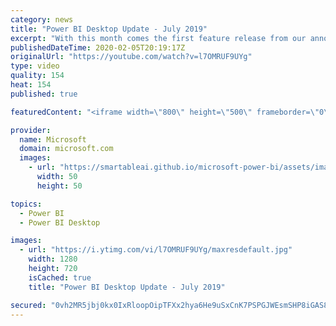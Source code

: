 ```yaml
---
category: news
title: "Power BI Desktop Update - July 2019"
excerpt: "With this month comes the first feature release from our announcements at Microsoft Business Application Summit, Icon sets, which also addresses our current #1 idea on ideas.powerbi.com. On top of this major update, we have incremental improvements for many of our existing features, such as a counts"
publishedDateTime: 2020-02-05T20:19:17Z
originalUrl: "https://youtube.com/watch?v=l7OMRUF9UYg"
type: video
quality: 154
heat: 154
published: true

featuredContent: "<iframe width=\"800\" height=\"500\" frameborder=\"0\" src=\"https://www.youtube.com/embed/l7OMRUF9UYg\" allow=\"accelerometer; autoplay; encrypted-media; gyroscope; picture-in-picture\" allowfullscreen></iframe>"

provider:
  name: Microsoft
  domain: microsoft.com
  images:
    - url: "https://smartableai.github.io/microsoft-power-bi/assets/images/organizations/microsoft.com-50x50.jpg"
      width: 50
      height: 50

topics:
  - Power BI
  - Power BI Desktop

images:
  - url: "https://i.ytimg.com/vi/l7OMRUF9UYg/maxresdefault.jpg"
    width: 1280
    height: 720
    isCached: true
    title: "Power BI Desktop Update - July 2019"

secured: "0vh2MR5jbj0kx0IxRloopOipTFXx2hya6He9uSxCnK7PSPGJWEsmSHP8iGAS8shKwnKCo10O//tp4nas4ucrYKXT8kD4l7JLj/atptbJQ5PcjLj9dkYawVgI8hqSZcwAO3omIMiOqvPTpfb/yE+VbAcc/iGhmWK30ffzGhCFjxyF5XmGCC4TIj0kP3q9jzS1D/xDV1oWlzaBldPW6U8kh7AyFuqtfHFBY8cmkEIRwLUwY1zMGVrWqrFxVX9BzwiwwyCQAdUdvK9zCY8jDsSwzIXy5LZP3j+uPAfSJSA3bEE8p2R2uBR3DDzCqopGAmrUmPJJC7bH9RsTSi+BtzbGvU3mA4t/JleDpLZhyLjP5LNkbUMoYdnxZPhrZHuf8oLW9a2m8C43V9mEUEloBOD2irRo+R3Cng2tjuFaVUKT8ZL4n1d08hId0yV+62ag9Uqh;ux1Y4jDgUw1NldbHKpVRnQ=="
---
```


